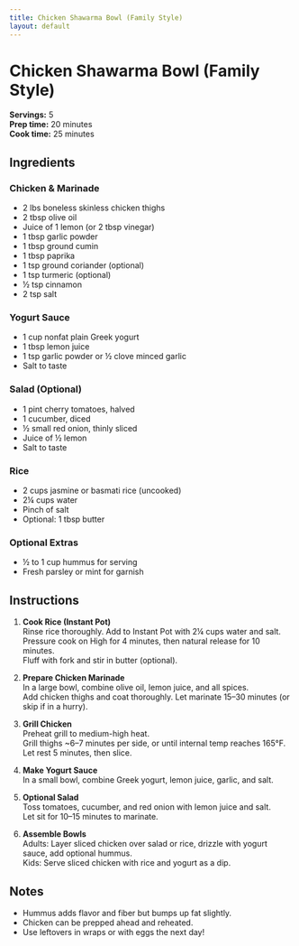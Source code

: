 ```yaml
---
title: Chicken Shawarma Bowl (Family Style)
layout: default
---
```


# Chicken Shawarma Bowl (Family Style)

**Servings:** 5  
**Prep time:** 20 minutes  
**Cook time:** 25 minutes

## Ingredients

### Chicken & Marinade

- 2 lbs boneless skinless chicken thighs
- 2 tbsp olive oil
- Juice of 1 lemon (or 2 tbsp vinegar)
- 1 tbsp garlic powder
- 1 tbsp ground cumin
- 1 tbsp paprika
- 1 tsp ground coriander (optional)
- 1 tsp turmeric (optional)
- ½ tsp cinnamon
- 2 tsp salt

### Yogurt Sauce

- 1 cup nonfat plain Greek yogurt
- 1 tbsp lemon juice
- 1 tsp garlic powder or ½ clove minced garlic
- Salt to taste

### Salad (Optional)

- 1 pint cherry tomatoes, halved
- 1 cucumber, diced
- ½ small red onion, thinly sliced
- Juice of ½ lemon
- Salt to taste

### Rice

- 2 cups jasmine or basmati rice (uncooked)
- 2¼ cups water
- Pinch of salt
- Optional: 1 tbsp butter

### Optional Extras

- ½ to 1 cup hummus for serving
- Fresh parsley or mint for garnish

## Instructions

1. **Cook Rice (Instant Pot)**  
   Rinse rice thoroughly. Add to Instant Pot with 2¼ cups water and salt.  
   Pressure cook on High for 4 minutes, then natural release for 10 minutes.  
   Fluff with fork and stir in butter (optional).

2. **Prepare Chicken Marinade**  
   In a large bowl, combine olive oil, lemon juice, and all spices.  
   Add chicken thighs and coat thoroughly. Let marinate 15–30 minutes (or skip if in a hurry).

3. **Grill Chicken**  
   Preheat grill to medium-high heat.  
   Grill thighs ~6–7 minutes per side, or until internal temp reaches 165°F.  
   Let rest 5 minutes, then slice.

4. **Make Yogurt Sauce**  
   In a small bowl, combine Greek yogurt, lemon juice, garlic, and salt.

5. **Optional Salad**  
   Toss tomatoes, cucumber, and red onion with lemon juice and salt.  
   Let sit for 10–15 minutes to marinate.

6. **Assemble Bowls**  
   Adults: Layer sliced chicken over salad or rice, drizzle with yogurt sauce, add optional hummus.  
   Kids: Serve sliced chicken with rice and yogurt as a dip.

## Notes

- Hummus adds flavor and fiber but bumps up fat slightly.
- Chicken can be prepped ahead and reheated.
- Use leftovers in wraps or with eggs the next day!

